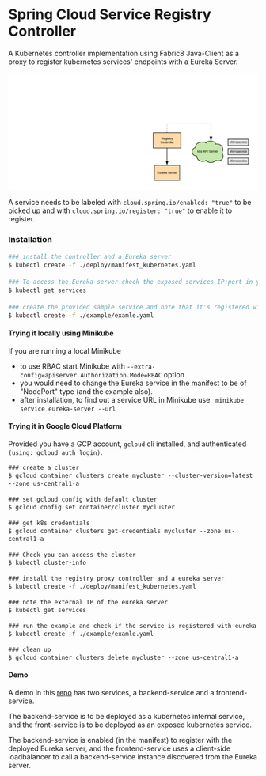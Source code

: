 # Spring Cloud Service Registry Controller

A Kubernetes controller implementation using Fabric8 Java-Client as a proxy
to register kubernetes services' endpoints with a Eureka Server. 

![eureka controller](./images/k8s-eureka-controller.png)

A service needs to be labeled with `cloud.spring.io/enabled: "true"` to be picked 
up and with `cloud.spring.io/register: "true"` to enable it to register.

### Installation

```bash
### install the controller and a Eureka server
$ kubectl create -f ./deploy/manifest_kubernetes.yaml

### To access the Eureka server check the exposed services IP:port in your cluster
$ kubectl get services

### create the provided sample service and note that it's registered with Eureka
$ kubectl create -f ./example/examle.yaml
```

#### Trying it locally using Minikube

If you are running a local Minikube
 
* to use RBAC start Minikube with `--extra-config=apiserver.Authorization.Mode=RBAC` option 
* you would need to change the Eureka service in the manifest to be of "NodePort" type (and the example also).
* after installation, to find out a service URL in Minikube use ``` minikube service eureka-server --url```

#### Trying it in Google Cloud Platform

Provided you have a GCP account, `gcloud` cli installed, and authenticated `(using: gcloud auth login)`.

```sbtshell
### create a cluster
$ gcloud container clusters create mycluster --cluster-version=latest --zone us-central1-a

### set gcloud config with default cluster
$ gcloud config set container/cluster mycluster

### get k8s credentials
$ gcloud container clusters get-credentials mycluster --zone us-central1-a

### Check you can access the cluster
$ kubectl cluster-info

### install the registry proxy controller and a eureka server
$ kubectl create -f ./deploy/manifest_kubernetes.yaml

### note the external IP of the eureka server
$ kubectl get services

### run the example and check if the service is registered with eureka
$ kubectl create -f ./example/examle.yaml

### clean up
$ gcloud container clusters delete mycluster --zone us-central1-a
```

#### Demo

A demo in this [repo](https://github.com/Haybu/demo-springcloud-k8s-svc-registry) has two services, a backend-service and a frontend-service.

The backend-service is to be deployed as a kubernetes internal service,
and the front-service is to be deployed as an exposed kubernetes service.

The backend-service is enabled (in the manifest) to register with the deployed Eureka server,
and the frontend-service uses a client-side loadbalancer to call 
a backend-service instance discovered from the Eureka server.